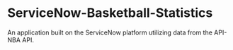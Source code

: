 # ServiceNow-Basketball-Statistics
An application built on the ServiceNow platform utilizing data from the API-NBA API.
